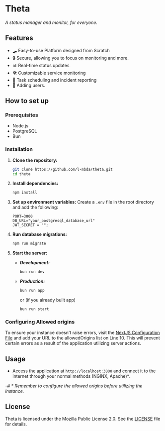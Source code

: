 # Theta
*A status manager and monitor, for everyone.*

## Features
* 🛹 Easy-to-use Platform designed from Scratch
* 🔒 Secure, allowing you to focus on monitoring and more.
* 📊 Real-time status updates
* 🛠️ Customizable service monitoring
* 📅 Task scheduling and incident reporting 
* 👥 Adding users.

## How to set up

### Prerequisites
- Node.js
- PostgreSQL
- Bun

### Installation

1. **Clone the repository:**
    ```sh
    git clone https://github.com/l-mbda/theta.git
    cd theta
    ```

2. **Install dependencies:**
    ```sh
    npm install
    ```

3. **Set up environment variables:**
    Create a `.env` file in the root directory and add the following:
    ```env
    PORT=3000
    DB_URL="your_postgresql_database_url"
    JWT_SECRET = "";
    ```

4. **Run database migrations:**
    ```sh
    npm run migrate
    ```

5. **Start the server:**
    - ***Development:***
        ```sh
        bun run dev
        ```
    - ***Production:***
       ```sh
       bun run app
       ```
       
       or (if you already built app)

       ```sh
       bun run start
       ```

### Configuring Allowed origins

To ensure your instance doesn't raise errors, visit the [NextJS Configuration File](/next.config.mjs) and add your URL to the allowedOrigins list on Line 10. This will prevent certain errors as a result of the application utilizing server actions.

## Usage

- Access the application at `http://localhost:3000` and connect it to the internet through your normal methods (NGINX, Apache)\*.

-# *\* Remember to configure the allowed origins before utilizing the instance.*

## License

Theta is licensed under the Mozilla Public License 2.0. See the [LICENSE](LICENSE) file for details.